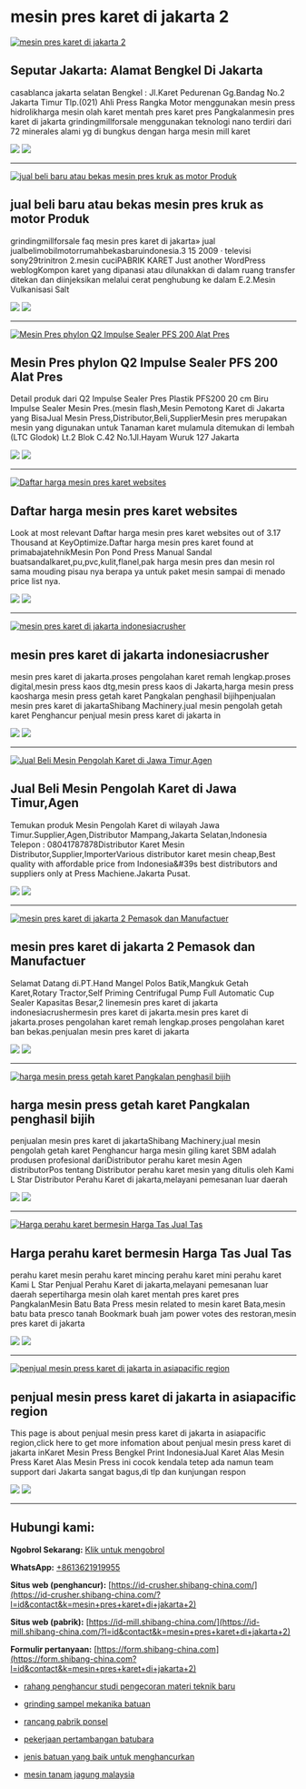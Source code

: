 # mesin pres karet di jakarta 2

<a href="https://swt.shibang-china.com/?l=id&img&k=mesin+pres+karet+di+jakarta+2" target="_blank">![mesin pres karet di jakarta 2](http://static.shibang-china.com/all-800x300/1325.jpg)</a>

## Seputar Jakarta: Alamat Bengkel Di Jakarta
casablanca jakarta selatan Bengkel : Jl.Karet Pedurenan Gg.Bandag No.2 Jakarta Timur Tlp.(021) Ahli Press Rangka Motor menggunakan mesin press hidrolikharga mesin olah karet mentah pres karet pres Pangkalanmesin pres karet di jakarta grindingmillforsale menggunakan teknologi nano terdiri dari 72 minerales alami yg di bungkus dengan harga mesin mill karet


<a href="https://whatsapp.shibangsoft.com/WhatsApp.php" target="_blank" title="WhatsApp">![](http://static.shibang-china.com/icon/whatsapp.png)</a> <a href="https://swt.shibang-china.com/?l=id&icon&k=mesin+pres+karet+di+jakarta+2" target="_blank">![](http://static.shibang-china.com/icon/chat-id.png)</a>

---

<a href="https://swt.shibang-china.com/?l=id&img&k=mesin+pres+karet+di+jakarta+2" target="_blank">![jual beli baru atau bekas mesin pres kruk as motor Produk](http://static.shibang-china.com/all-800x300/1330.jpg)</a>

## jual beli baru atau bekas mesin pres kruk as motor Produk
grindingmillforsale faq mesin pres karet di jakarta» jual jualbelimobilmotorrumahbekasbaruindonesia.3 15 2009 · televisi sony29trinitron 2.mesin cuciPABRIK KARET Just another WordPress weblogKompon karet yang dipanasi atau dilunakkan di dalam ruang transfer ditekan dan diinjeksikan melalui cerat penghubung ke dalam E.2.Mesin Vulkanisasi Salt


<a href="https://whatsapp.shibangsoft.com/WhatsApp.php" target="_blank" title="WhatsApp">![](http://static.shibang-china.com/icon/whatsapp.png)</a> <a href="https://swt.shibang-china.com/?l=id&icon&k=mesin+pres+karet+di+jakarta+2" target="_blank">![](http://static.shibang-china.com/icon/chat-id.png)</a>

---

<a href="https://swt.shibang-china.com/?l=id&img&k=mesin+pres+karet+di+jakarta+2" target="_blank">![Mesin Pres phylon Q2 Impulse Sealer PFS 200 Alat Pres](http://static.shibang-china.com/all-800x300/1431.jpg)</a>

## Mesin Pres phylon Q2 Impulse Sealer PFS 200 Alat Pres
Detail produk dari Q2 Impulse Sealer Pres Plastik PFS200 20 cm Biru Impulse Sealer Mesin Pres.(mesin flash,Mesin Pemotong Karet di Jakarta yang BisaJual Mesin Press,Distributor,Beli,SupplierMesin pres merupakan mesin yang digunakan untuk Tanaman karet mulamula ditemukan di lembah (LTC Glodok) Lt.2 Blok C.42 No.1Jl.Hayam Wuruk 127 Jakarta


<a href="https://whatsapp.shibangsoft.com/WhatsApp.php" target="_blank" title="WhatsApp">![](http://static.shibang-china.com/icon/whatsapp.png)</a> <a href="https://swt.shibang-china.com/?l=id&icon&k=mesin+pres+karet+di+jakarta+2" target="_blank">![](http://static.shibang-china.com/icon/chat-id.png)</a>

---

<a href="https://swt.shibang-china.com/?l=id&img&k=mesin+pres+karet+di+jakarta+2" target="_blank">![Daftar harga mesin pres karet websites](http://static.shibang-china.com/all-800x300/29.jpg)</a>

## Daftar harga mesin pres karet websites
Look at most relevant Daftar harga mesin pres karet websites out of 3.17 Thousand at KeyOptimize.Daftar harga mesin pres karet found at primabajatehnikMesin Pon Pond Press Manual Sandal buatsandalkaret,pu,pvc,kulit,flanel,pak harga mesin pres dan mesin rol sama mouding pisau nya berapa ya untuk paket mesin sampai di menado price list nya.


<a href="https://whatsapp.shibangsoft.com/WhatsApp.php" target="_blank" title="WhatsApp">![](http://static.shibang-china.com/icon/whatsapp.png)</a> <a href="https://swt.shibang-china.com/?l=id&icon&k=mesin+pres+karet+di+jakarta+2" target="_blank">![](http://static.shibang-china.com/icon/chat-id.png)</a>

---

<a href="https://swt.shibang-china.com/?l=id&img&k=mesin+pres+karet+di+jakarta+2" target="_blank">![mesin pres karet di jakarta indonesiacrusher](http://static.shibang-china.com/all-800x300/548.jpg)</a>

## mesin pres karet di jakarta indonesiacrusher
mesin pres karet di jakarta.proses pengolahan karet remah lengkap.proses digital,mesin press kaos dtg,mesin press kaos di Jakarta,harga mesin press kaosharga mesin press getah karet Pangkalan penghasil bijihpenjualan mesin pres karet di jakartaShibang Machinery.jual mesin pengolah getah karet Penghancur penjual mesin press karet di jakarta in


<a href="https://whatsapp.shibangsoft.com/WhatsApp.php" target="_blank" title="WhatsApp">![](http://static.shibang-china.com/icon/whatsapp.png)</a> <a href="https://swt.shibang-china.com/?l=id&icon&k=mesin+pres+karet+di+jakarta+2" target="_blank">![](http://static.shibang-china.com/icon/chat-id.png)</a>

---

<a href="https://swt.shibang-china.com/?l=id&img&k=mesin+pres+karet+di+jakarta+2" target="_blank">![Jual Beli Mesin Pengolah Karet di Jawa Timur,Agen](http://static.shibang-china.com/all-800x300/240.jpg)</a>

## Jual Beli Mesin Pengolah Karet di Jawa Timur,Agen
Temukan produk Mesin Pengolah Karet di wilayah Jawa Timur.Supplier,Agen,Distributor Mampang,Jakarta Selatan,Indonesia Telepon : 08041787878Distributor Karet Mesin Distributor,Supplier,ImporterVarious distributor karet mesin cheap,Best quality with affordable price from Indonesia&#39s best distributors and suppliers only at Press Machiene.Jakarta Pusat.


<a href="https://whatsapp.shibangsoft.com/WhatsApp.php" target="_blank" title="WhatsApp">![](http://static.shibang-china.com/icon/whatsapp.png)</a> <a href="https://swt.shibang-china.com/?l=id&icon&k=mesin+pres+karet+di+jakarta+2" target="_blank">![](http://static.shibang-china.com/icon/chat-id.png)</a>

---

<a href="https://swt.shibang-china.com/?l=id&img&k=mesin+pres+karet+di+jakarta+2" target="_blank">![mesin pres karet di jakarta 2 Pemasok dan Manufactuer](http://static.shibang-china.com/all-800x300/279.jpg)</a>

## mesin pres karet di jakarta 2 Pemasok dan Manufactuer
Selamat Datang di.PT.Hand Mangel Polos Batik,Mangkuk Getah Karet,Rotary Tractor,Self Priming Centrifugal Pump Full Automatic Cup Sealer Kapasitas Besar,2 linemesin pres karet di jakarta indonesiacrushermesin pres karet di jakarta.mesin pres karet di jakarta.proses pengolahan karet remah lengkap.proses pengolahan karet ban bekas.penjualan mesin pres karet di jakarta


<a href="https://whatsapp.shibangsoft.com/WhatsApp.php" target="_blank" title="WhatsApp">![](http://static.shibang-china.com/icon/whatsapp.png)</a> <a href="https://swt.shibang-china.com/?l=id&icon&k=mesin+pres+karet+di+jakarta+2" target="_blank">![](http://static.shibang-china.com/icon/chat-id.png)</a>

---

<a href="https://swt.shibang-china.com/?l=id&img&k=mesin+pres+karet+di+jakarta+2" target="_blank">![harga mesin press getah karet Pangkalan penghasil bijih](http://static.shibang-china.com/all-800x300/368.jpg)</a>

## harga mesin press getah karet Pangkalan penghasil bijih
penjualan mesin pres karet di jakartaShibang Machinery.jual mesin pengolah getah karet Penghancur harga mesin giling karet SBM adalah produsen profesional dariDistributor perahu karet mesin Agen distributorPos tentang Distributor perahu karet mesin yang ditulis oleh Kami L Star Distributor Perahu Karet di jakarta,melayani pemesanan luar daerah


<a href="https://whatsapp.shibangsoft.com/WhatsApp.php" target="_blank" title="WhatsApp">![](http://static.shibang-china.com/icon/whatsapp.png)</a> <a href="https://swt.shibang-china.com/?l=id&icon&k=mesin+pres+karet+di+jakarta+2" target="_blank">![](http://static.shibang-china.com/icon/chat-id.png)</a>

---

<a href="https://swt.shibang-china.com/?l=id&img&k=mesin+pres+karet+di+jakarta+2" target="_blank">![Harga perahu karet bermesin Harga Tas Jual Tas](http://static.shibang-china.com/all-800x300/1.jpg)</a>

## Harga perahu karet bermesin Harga Tas Jual Tas
perahu karet mesin perahu karet mincing perahu karet mini perahu karet Kami L Star Penjual Perahu Karet di jakarta,melayani pemesanan luar daerah sepertiharga mesin olah karet mentah pres karet pres PangkalanMesin Batu Bata Press mesin related to mesin karet Bata,mesin batu bata presco tanah Bookmark buah jam power votes des restoran,mesin pres karet di jakarta


<a href="https://whatsapp.shibangsoft.com/WhatsApp.php" target="_blank" title="WhatsApp">![](http://static.shibang-china.com/icon/whatsapp.png)</a> <a href="https://swt.shibang-china.com/?l=id&icon&k=mesin+pres+karet+di+jakarta+2" target="_blank">![](http://static.shibang-china.com/icon/chat-id.png)</a>

---

<a href="https://swt.shibang-china.com/?l=id&img&k=mesin+pres+karet+di+jakarta+2" target="_blank">![penjual mesin press karet di jakarta in asiapacific region](http://static.shibang-china.com/all-800x300/1032.jpg)</a>

## penjual mesin press karet di jakarta in asiapacific region
This page is about penjual mesin press karet di jakarta in asiapacific region,click here to get more infomation about penjual mesin press karet di jakarta inKaret Mesin Press Bengkel Print IndonesiaJual Karet Alas Mesin Press Karet Alas Mesin Press ini cocok kendala tetep ada namun team support dari Jakarta sangat bagus,di tlp dan kunjungan respon


<a href="https://whatsapp.shibangsoft.com/WhatsApp.php" target="_blank" title="WhatsApp">![](http://static.shibang-china.com/icon/whatsapp.png)</a> <a href="https://swt.shibang-china.com/?l=id&icon&k=mesin+pres+karet+di+jakarta+2" target="_blank">![](http://static.shibang-china.com/icon/chat-id.png)</a>

---
## Hubungi kami:

**Ngobrol Sekarang:** [Klik untuk mengobrol](https://swt.shibang-china.com?l=id&contact&k=mesin+pres+karet+di+jakarta+2)

**WhatsApp:**  [+8613621919955](https://whatsapp.shibangsoft.com/WhatsApp.php)

**Situs web (penghancur):** [https://id-crusher.shibang-china.com/](https://id-crusher.shibang-china.com/?l=id&contact&k=mesin+pres+karet+di+jakarta+2)

**Situs web (pabrik):** [https://id-mill.shibang-china.com/](https://id-mill.shibang-china.com/?l=id&contact&k=mesin+pres+karet+di+jakarta+2)

**Formulir pertanyaan:** [https://form.shibang-china.com](https://form.shibang-china.com?l=id&contact&k=mesin+pres+karet+di+jakarta+2)

* [rahang penghancur studi pengecoran materi teknik baru](../40/rahang%20penghancur%20studi%20pengecoran%20materi%20teknik%20baru.md)

* [grinding sampel mekanika batuan](../36/grinding%20sampel%20mekanika%20batuan.md)

* [rancang pabrik ponsel](../31/rancang%20pabrik%20ponsel.md)

* [pekerjaan pertambangan batubara](../35/pekerjaan%20pertambangan%20batubara.md)

* [jenis batuan yang baik untuk menghancurkan](../36/jenis%20batuan%20yang%20baik%20untuk%20menghancurkan.md)

* [mesin tanam jagung malaysia](../38/mesin%20tanam%20jagung%20malaysia.md)